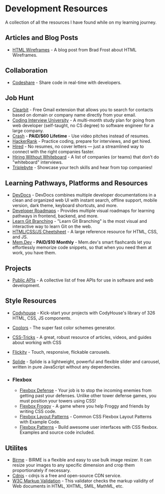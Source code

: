 <!-- - <a href=""></a> -->

# Development Resources 

A collection of all the resources I have found while on my learning journey.

## Articles and Blog Posts

- <a href="https://bradfrost.com/blog/post/html-wireframes/">HTML Wireframes</a> - A blog post from Brad Frost about HTML Wireframes.


## Collaboration

- <a href="https://codeshare.io/">Codeshare</a> - Share code in real-time with developers.


## Job Hunt

- <a href="https://help.clearbit.com/hc/en-us/articles/115015432728-What-is-Clearbit-Connect-and-how-can-I-use-it-">Clearbit</a> - Free Gmail extension that allows you to search for contacts based on domain or company name directly from your email. 
- <a href="https://github.com/jwasham/coding-interview-university">Coding Interview University</a> - A multi-month study plan for going from web developer (self-taught, no CS degree) to software engineer for a large company.
- <a href="https://crash.co/">Crash</a> - <b>PAID/$60 Lifetime</b> - Use video pitches instead of resumes.
- <a href="https://www.hackerrank.com/">HackerRank</a> - Practice coding, prepare for interviews, and get hired.
- <a href="https://hired.com/talent">Hired</a> - No resumes, no cover letters — just a streamlined way to connect with the right companies faster.
- <a href="https://github.com/poteto/hiring-without-whiteboards">Hiring Without Whiteboard</a> - A list of companies (or teams) that don't do "whiteboard" interviews.
- <a href="https://triplebyte.com/">Triplebyte</a> -  Showcase your tech skills and hear from top companies!  




## Learning Pathways, Platforms and Resources

- <a href="https://devdocs.io/">DevDocs</a> - DevDocs combines multiple developer documentations in a clean and organized web UI with instant search, offline support, mobile version, dark theme, keyboard shortcuts, and more. 
- <a href="https://roadmap.sh/">Developer Roadmaps</a> - Provides multiple visual roadmaps for learning pathways in frontend, backend, and more.
- <a href="https://learngitbranching.js.org/">Learn Git Branching</a> - "Learn Git Branching" is the most visual and interactive way to learn Git on the web.
- <a href="https://html-css-js.com/">HTML/CSS/JS Cheetsheet</a> - A large reference resource for HTML, CSS, and JS.
- <a href="https://mem.dev/">Mem.Dev</a> - <b>PAID/$10 Monthly</b> - Mem.dev's smart flashcards let you effortlessly memorize code snippets, so that when you need them at work, you have them.


## Projects

- <a href="https://github.com/public-apis/public-apis">Public APIs</a> - A collective list of free APIs for use in software and web development.

## Style Resources

- <a href="https://codyhouse.co/">Codyhouse</a> - Kick-start your projects with CodyHouse's library of 326 HTML, CSS, JS components.
- <a href="https://coolors.co/">Coolors</a> - The super fast color schemes generator.
- <a href="https://css-tricks.com/">CSS-Tricks</a> - A great, robust resource of articles, videos, and guides about working with CSS
- <a href="https://flickity.metafizzy.co/">Flickity</a> - Touch, responsive, flickable carousels.
- <a href="https://splidejs.com/">Splide</a> - Splide is a lightweight, powerful and flexible slider and carousel, written in pure JavaScript without any dependencies.


- ### Flexbox
    - <a href="http://www.flexboxdefense.com/">Flexbox Defense</a> - Your job is to stop the incoming enemies from getting past your defenses. Unlike other tower defense games, you must position your towers using CSS!
    - <a href="http://flexboxfroggy.com/">Flexbox Froggy</a> - A game where you help Froggy and friends by writing CSS code.
    - <a href="https://tobiasahlin.com/blog/common-flexbox-patterns/">Flexbox Layout Patterns</a> - Common CSS Flexbox Layout Patterns with Example Code.
    - <a href="https://www.flexboxpatterns.com/">Flexbox Patterns</a> - Build awesome user interfaces with CSS flexbox. Examples and source code included.



## Utilites

- <a href="https://www.birme.net/">Birme</a> - BIRME is a flexible and easy to use bulk image resizer. It can resize your images to any specific dimension and crop them proportionately if necessary.
- <a href="https://cdnjs.com/">Cdnjs</a> - cdnjs is a free and open-source CDN service.
- <a href="https://validator.w3.org/">W3C Markup Validation</a> - This validator checks the markup validity of Web documents in HTML, XHTML, SMIL, MathML, etc.




